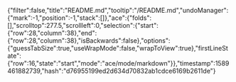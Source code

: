 {"filter":false,"title":"README.md","tooltip":"/README.md","undoManager":{"mark":-1,"position":-1,"stack":[]},"ace":{"folds":[],"scrolltop":277.5,"scrollleft":0,"selection":{"start":{"row":28,"column":38},"end":{"row":28,"column":38},"isBackwards":false},"options":{"guessTabSize":true,"useWrapMode":false,"wrapToView":true},"firstLineState":{"row":16,"state":"start","mode":"ace/mode/markdown"}},"timestamp":1589461882739,"hash":"d76955199ed2d634d70832ab1cdce6169b2611de"}